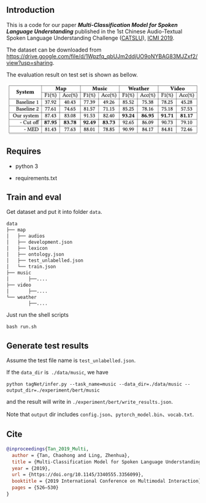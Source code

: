 ## Introduction

This is a code for our paper ***Multi-Classification Model for Spoken Language Understanding*** published in the 1st Chinese Audio-Textual Spoken Language Understanding Challenge ([CATSLU](https://sites.google.com/view/CATSLU/home)), [ICMI 2019](https://icmi.acm.org/2019/index.php).

The dataset can be downloaded from https://drive.google.com/file/d/1Wpzfq_qbUJm2ddjUO9oNYBAG83MJZxf2/view?usp=sharing.



The evaluation result on test set is shown as bellow.

<img src="README.assets/results.png" alt="results" style="zoom:60%;" />

## Requires

- python 3 

- requirements.txt 



## Train and eval

Get dataset and put it into folder `data`. 

```shell
data
├── map
│   ├── audios
│   ├── development.json
│   ├── lexicon
│   ├── ontology.json
│   ├── test_unlabelled.json
│   └── train.json
├── music
│		├──....
├── video
│		├──....
└── weather
		├──....
```

Just run the shell scripts

```shell
bash run.sh
```



## Generate test results

Assume the test file name is `test_unlabelled.json`.

If the `data_dir` is` ./data/music`, we have

```shell
python tagNet/infer.py --task_name=music --data_dir=./data/music --output_dir=./experiment/bert/music
```

and the result will write in `./experiment/bert/write_results.json`.

Note that  `output` dir includes `config.json`、`pytorch_model.bin`、`vocab.txt`.

## Cite

```bibtex
@inproceedings{Tan_2019_Multi,
  author = {Tan, Chaohong and Ling, Zhenhua},
  title = {Multi-Classification Model for Spoken Language Understanding},
  year = {2019},
  url = {https://doi.org/10.1145/3340555.3356099},
  booktitle = {2019 International Conference on Multimodal Interaction},
  pages = {526–530}
}
```

